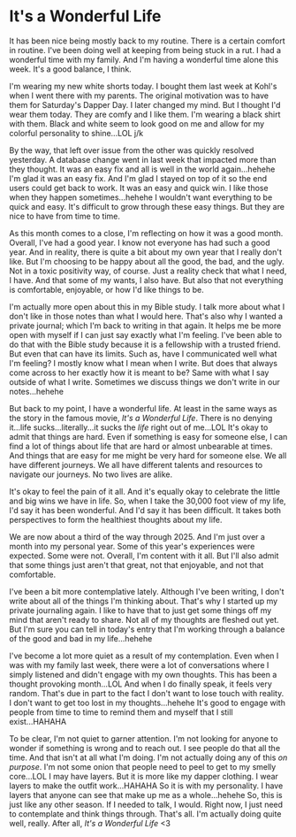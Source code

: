 # It's a Wonderful Life

It has been nice being mostly back to my routine. There is a certain comfort in routine. I've been doing well at keeping from being stuck in a rut. I had a wonderful time with my family. And I'm having a wonderful time alone this week. It's a good balance, I think.

I'm wearing my new white shorts today. I bought them last week at Kohl's when I went there with my parents. The original motivation was to have them for Saturday's Dapper Day. I later changed my mind. But I thought I'd wear them today. They are comfy and I like them. I'm wearing a black shirt with them. Black and white seem to look good on me and allow for my colorful personality to shine...LOL j/k

By the way, that left over issue from the other was quickly resolved yesterday. A database change went in last week that impacted more than they thought. It was an easy fix and all is well in the world again...hehehe I'm glad it was an easy fix. And I'm glad I stayed on top of it so the end users could get back to work. It was an easy and quick win. I like those when they happen sometimes...hehehe I wouldn't want everything to be quick and easy. It's difficult to grow through these easy things. But they are nice to have from time to time.

As this month comes to a close, I'm reflecting on how it was a good month. Overall, I've had a good year. I know not everyone has had such a good year. And in reality, there is quite a bit about my own year that I really don't like. But I'm choosing to be happy about all the good, the bad, and the ugly. Not in a toxic positivity way, of course. Just a reality check that what I need, I have. And that some of my wants, I also have. But also that not everything is comfortable, enjoyable, or how I'd like things to be.

I'm actually more open about this in my Bible study. I talk more about what I don't like in those notes than what I would here. That's also why I wanted a private journal; which I'm back to writing in that again. It helps me be more open with myself if I can just say exactly what I'm feeling. I've been able to do that with the Bible study because it is a fellowship with a trusted friend. But even that can have its limits. Such as, have I communicated well what I'm feeling? I mostly know what I mean when I write. But does that always come across to her exactly how it is meant to be? Same with what I say outside of what I write. Sometimes we discuss things we don't write in our notes...hehehe

But back to my point, I have a wonderful life. At least in the same ways as the story in the famous movie, *It's a Wonderful Life*. There is no denying it...life sucks...literally...it sucks the *life* right out of me...LOL It's okay to admit that things are hard. Even if something is easy for someone else, I can find a lot of things about life that are hard or almost unbearable at times. And things that are easy for me might be very hard for someone else. We all have different journeys. We all have different talents and resources to navigate our journeys. No two lives are alike.

It's okay to feel the pain of it all. And it's equally okay to celebrate the little and big wins we have in life. So, when I take the 30,000 foot view of my life, I'd say it has been wonderful. And I'd say it has been difficult. It takes both perspectives to form the healthiest thoughts about my life.

We are now about a third of the way through 2025. And I'm just over a month into my personal year. Some of this year's experiences were expected. Some were not. Overall, I'm content with it all. But I'll also admit that some things just aren't that great, not that enjoyable, and not that comfortable.

I've been a bit more contemplative lately. Although I've been writing, I don't write about all of the things I'm thinking about. That's why I started up my private journaling again. I like to have that to just get some things off my mind that aren't ready to share. Not all of my thoughts are fleshed out yet. But I'm sure you can tell in today's entry that I'm working through a balance of the good and bad in my life...hehehe

I've become a lot more quiet as a result of my contemplation. Even when I was with my family last week, there were a lot of conversations where I simply listened and didn't engage with my own thoughts. This has been a thought provoking month...LOL And when I do finally speak, it feels very random. That's due in part to the fact I don't want to lose touch with reality. I don't want to get too lost in my thoughts...hehehe It's good to engage with people from time to time to remind them and myself that I still exist...HAHAHA

To be clear, I'm not quiet to garner attention. I'm not looking for anyone to wonder if something is wrong and to reach out. I see people do that all the time. And that isn't at all what I'm doing. I'm not actually doing any of this *on purpose*. I'm not some onion that people need to peel to get to my smelly core...LOL I may have layers. But it is more like my dapper clothing. I wear layers to make the outfit work...HAHAHA So it is with my personality. I have layers that anyone can see that make up me as a whole...hehehe So, this is just like any other season. If I needed to talk, I would. Right now, I just need to contemplate and think things through. That's all. I'm actually doing quite well, really. After all, *It's a Wonderful Life* <3

